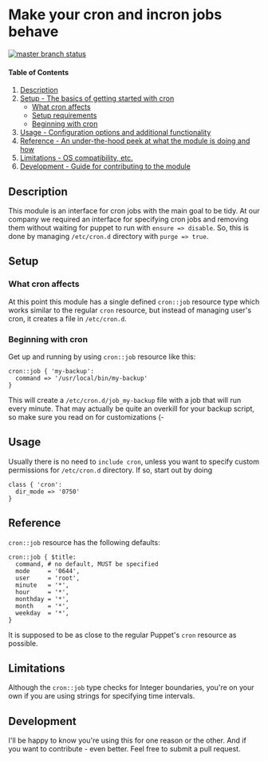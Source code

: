 # Make your cron and incron jobs behave

[![master branch status](https://travis-ci.org/pegasd/puppet-cron.svg?branch=master)](https://travis-ci.org/pegasd/puppet-cron)

#### Table of Contents

1. [Description](#description)
1. [Setup - The basics of getting started with cron](#setup)
    * [What cron affects](#what-cron-affects)
    * [Setup requirements](#setup-requirements)
    * [Beginning with cron](#beginning-with-cron)
1. [Usage - Configuration options and additional functionality](#usage)
1. [Reference - An under-the-hood peek at what the module is doing and how](#reference)
1. [Limitations - OS compatibility, etc.](#limitations)
1. [Development - Guide for contributing to the module](#development)

## Description

This module is an interface for cron jobs with the main goal to be tidy. At
our company we required an interface for specifying cron jobs and removing them
without waiting for puppet to run with `ensure => disable`. So, this is done by
managing `/etc/cron.d` directory with `purge => true`.

## Setup

### What cron affects

At this point this module has a single defined `cron::job` resource type which works similar
to the regular `cron` resource, but instead of managing user's cron, it creates a file in
`/etc/cron.d`.

### Beginning with cron

Get up and running by using `cron::job` resource like this:
```puppet
cron::job { 'my-backup':
  command => '/usr/local/bin/my-backup'
}
```
This will create a `/etc/cron.d/job_my-backup` file with a job that will run every minute.
That may actually be quite an overkill for your backup script, so make sure you read on
for customizations (-

## Usage

Usually there is no need to `include cron`, unless you want to specify custom permissions
for `/etc/cron.d` directory. If so, start out by doing
```puppet
class { 'cron':
  dir_mode => '0750'
}
```

## Reference

`cron::job` resource has the following defaults:
```puppet
cron::job { $title:
  command, # no default, MUST be specified
  mode     = '0644',
  user     = 'root',
  minute   = '*',
  hour     = '*',
  monthday = '*',
  month    = '*',
  weekday  = '*',
}
```
It is supposed to be as close to the regular Puppet's `cron` resource
as possible.

## Limitations

Although the `cron::job` type checks for Integer boundaries, you're on your own
if you are using strings for specifying time intervals.

## Development

I'll be happy to know you're using this for one reason or the other. And if you want to
contribute - even better. Feel free to submit a pull request.
